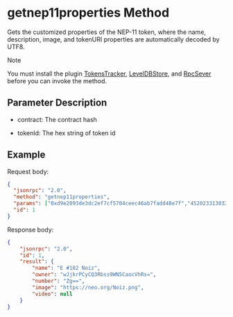 # getnep11properties Method

Gets the customized properties of the NEP-11 token, where the name, description, image, and tokenURI properties are automatically decoded by UTF8.

> [!Note]
>
> You must install the plugin [TokensTracker](https://github.com/neo-project/neo-modules/releases), [LevelDBStore](https://github.com/neo-project/neo-modules/releases), and [RpcSever](https://github.com/neo-project/neo-modules/releases) before you can invoke the method.

## Parameter Description

- contract: The contract hash

- tokenId: The  hex string of token id


## Example

Request body:

```json
{
  "jsonrpc": "2.0",
  "method": "getnep11properties",
  "params": ["0xd9e2093de3dc2ef7cf5704ceec46ab7fadd48e7f","452023313032204e6f697a"],
  "id": 1
}
```

Response body:

```json
{
    "jsonrpc": "2.0",
    "id": 1,
    "result": {
        "name": "E #102 Noiz",
        "owner": "wJjkrPCyCQ3Rbss9WN5CaocVhRs=",
        "number": "Zg==",
        "image": "https://neo.org/Noiz.png",
        "video": null
    }
}
```



